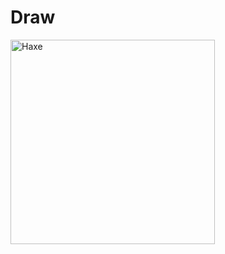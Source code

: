 # Draw
<img width="327" alt="Haxe" src="https://github.com/Just-Feeshy/Draw/assets/58647349/3947a1fa-f8c8-4089-ac48-0b15b9435062">
